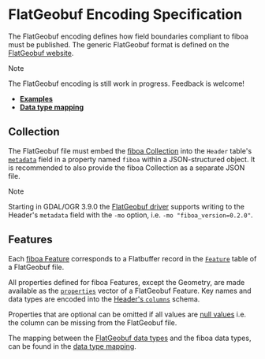 # FlatGeobuf Encoding Specification

The FlatGeobuf encoding defines how field boundaries compliant to fiboa must be published.
The generic FlatGeobuf format is defined on the [FlatGeobuf website](https://flatgeobuf.org/).

> [!NOTE]
> The FlatGeobuf encoding is still work in progress. Feedback is welcome!

- **[Examples](examples/)**
- **[Data type mapping](datatypes.md)**

## Collection

The FlatGeobuf file must embed the [fiboa Collection](../core/README.md#collection) into the `Header` table's 
[`metadata`](https://github.com/flatgeobuf/flatgeobuf/blob/ee7c8f5f45c67dd4a84a51fef518dfebc3e19d0a/src/fbs/header.fbs#L81) 
field in a property named `fiboa` within a JSON-structured object.
It is recommended to also provide the fiboa Collection as a separate JSON file.

> [!NOTE]
> Starting in GDAL/OGR 3.9.0 the [FlatGeobuf driver](https://gdal.org/drivers/vector/flatgeobuf.html)
supports writing to the Header's `metadata` field with the `-mo` option, i.e. `-mo "fiboa_version=0.2.0"`.

## Features

Each [fiboa Feature](../core/README.md#features) corresponds to a Flatbuffer record in the 
[`Feature`](https://github.com/flatgeobuf/flatgeobuf/blob/ee7c8f5f45c67dd4a84a51fef518dfebc3e19d0a/src/fbs/feature.fbs#L16-L20)
table of a FlatGeobuf file.

All properties defined for fiboa Features, except the Geometry, are made available as the 
[`properties`](https://github.com/flatgeobuf/flatgeobuf/blob/ee7c8f5f45c67dd4a84a51fef518dfebc3e19d0a/src/fbs/feature.fbs#L18) 
vector of a FlatGeobuf Feature. Key names and data types are encoded into the 
[Header's `columns`](https://github.com/flatgeobuf/flatgeobuf/blob/ee7c8f5f45c67dd4a84a51fef518dfebc3e19d0a/src/fbs/header.fbs#L75) schema.

Properties that are optional can be omitted if all values are
[null values](https://github.com/flatgeobuf/flatgeobuf/blob/ee7c8f5f45c67dd4a84a51fef518dfebc3e19d0a/src/fbs/header.fbs#L52)
i.e. the column can be missing from the FlatGeobuf file.

The mapping between the 
[FlatGeobuf data types](https://github.com/flatgeobuf/flatgeobuf/blob/ee7c8f5f45c67dd4a84a51fef518dfebc3e19d0a/src/fbs/header.fbs#L26-L42)
and the fiboa data types, can be found in the [data type mapping](datatypes.md).

